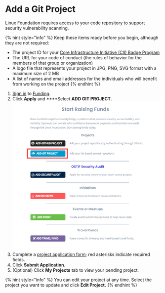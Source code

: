 # Add a Git Project

Linux Foundation requires access to your code repository to support security vulnerability scanning.

{% hint style="info" %}
Keep these items ready before you begin, although they are not required:

* The project ID for your [Core Infrastructure Initiative \(CII\) Badge Program](https://www.coreinfrastructure.org/programs/badge-program/) 
* The URL for your code of conduct \(the rules of behavior for the members of that group or organization\)
* A logo file that represents your project in JPG, PNG, SVG format with a maximum size of 2 MB
* A list of names and email addresses for the individuals who will benefit from working on the project
{% endhint %}

1. [Sign in](../../sso/sign-in/) to [Funding](https://funding.communitybridge.org/).
2. Click **Apply** and ****Select **ADD GIT PROJECT.**  ![](../../.gitbook/assets/add-git-project%20%281%29.png) 
3. Complete a [project application form](../project-application.md); red asterisks indicate required fields. 
4. Click **Submit Application.**
5. \(Optional\) Click **My Projects** tab to view your pending project.

{% hint style="info" %}
You can edit your project at any time. Select the project you want to update and click **Edit Project.**
{% endhint %}



